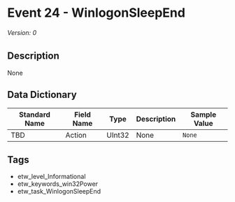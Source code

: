 # Event 24 - WinlogonSleepEnd
###### Version: 0

## Description
None

## Data Dictionary
|Standard Name|Field Name|Type|Description|Sample Value|
|---|---|---|---|---|
|TBD|Action|UInt32|None|`None`|

## Tags
* etw_level_Informational
* etw_keywords_win32Power
* etw_task_WinlogonSleepEnd